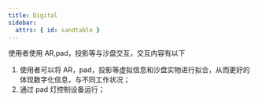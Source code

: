 ```yaml
---
title: Digital
sidebar:
  attrs: { id: sandtable }
---
```


使用者使用 AR,pad，投影等与沙盘交互，交互内容有以下

1. 使用者可以将 AR，pad，投影等虚拟信息和沙盘实物进行拟合，从而更好的体现数字化信息，与不同工作状况；
2. 通过 pad 灯控制设备运行；

